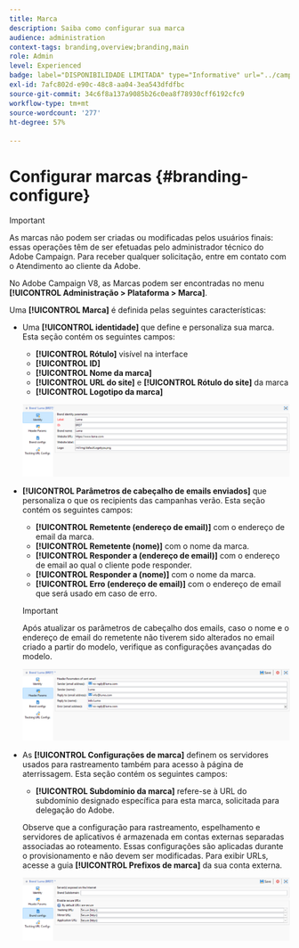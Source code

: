 ```yaml
---
title: Marca
description: Saiba como configurar sua marca
audience: administration
context-tags: branding,overview;branding,main
role: Admin
level: Experienced
badge: label="DISPONIBILIDADE LIMITADA" type="Informative" url="../campaign-standard-migration-home.md" tooltip="Restrito a usuários migrados do Campaign Standard"
exl-id: 7afc802d-e90c-48c8-aa04-3ea543dfdfbc
source-git-commit: 34c6f8a137a9085b26c0ea8f78930cff6192cfc9
workflow-type: tm+mt
source-wordcount: '277'
ht-degree: 57%

---
```


# Configurar marcas {#branding-configure}

>[!IMPORTANT]
>
>As marcas não podem ser criadas ou modificadas pelos usuários finais: essas operações têm de ser efetuadas pelo administrador técnico do Adobe Campaign. Para receber qualquer solicitação, entre em contato com o Atendimento ao cliente da Adobe.

No Adobe Campaign V8, as Marcas podem ser encontradas no menu **[!UICONTROL Administração > Plataforma > Marca]**.

Uma **[!UICONTROL Marca]** é definida pelas seguintes características:

* Uma **[!UICONTROL identidade]** que define e personaliza sua marca. Esta seção contém os seguintes campos:

   * **[!UICONTROL Rótulo]** visível na interface
   * **[!UICONTROL ID]**
   * **[!UICONTROL Nome da marca]**
   * **[!UICONTROL URL do site]** e **[!UICONTROL Rótulo do site]** da marca
   * **[!UICONTROL Logotipo da marca]**

  ![](assets/branding_1.png)

* **[!UICONTROL Parâmetros de cabeçalho de emails enviados]** que personaliza o que os recipients das campanhas verão. Esta seção contém os seguintes campos:

   * **[!UICONTROL Remetente (endereço de email)]** com o endereço de email da marca.
   * **[!UICONTROL Remetente (nome)]** com o nome da marca.
   * **[!UICONTROL Responder a (endereço de email)]** com o endereço de email ao qual o cliente pode responder.
   * **[!UICONTROL Responder a (nome)]** com o nome da marca.
   * **[!UICONTROL Erro (endereço de email)]** com o endereço de email que será usado em caso de erro.

  >[!IMPORTANT]
  >
  >Após atualizar os parâmetros de cabeçalho dos emails, caso o nome e o endereço de email do remetente não tiverem sido alterados no email criado a partir do modelo, verifique as configurações avançadas do modelo.

  ![](assets/branding_2.png)

* As **[!UICONTROL Configurações de marca]** definem os servidores usados para rastreamento também para acesso à página de aterrissagem. Esta seção contém os seguintes campos:

   * **[!UICONTROL Subdomínio da marca]** refere-se à URL do subdomínio designado específica para esta marca, solicitada para delegação do Adobe.

  Observe que a configuração para rastreamento, espelhamento e servidores de aplicativos é armazenada em contas externas separadas associadas ao roteamento. Essas configurações são aplicadas durante o provisionamento e não devem ser modificadas. Para exibir URLs, acesse a guia **[!UICONTROL Prefixos de marca]** da sua conta externa.

  ![](assets/branding_3.png)

<!--![](assets/branding_05.png)-->

<!--
* **[!UICONTROL Tracking URL configs]**, which defines the configuration of the URLs tracking for your brand.

  The additional parameters that allow the links to be tracked on external systems such as Web Analytics tools like Adobe Analytics or Google Analytics are defined here.
-->
